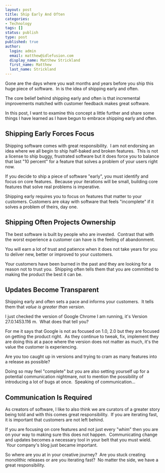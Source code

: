 ```yaml
---
layout: post
title: Ship Early And Often
categories:
- Technology
tags: []
status: publish
type: post
published: true
author:
  login: admin
  email: matthew@idlefusion.com
  display_name: Matthew Strickland
  first_name: Matthew
  last_name: Strickland
---
```

Gone are the days where you wait months and years before you ship this huge piece of software.  In is the idea of shipping early and often.

The core belief behind shipping early and often is that incremental improvements matched with customer feedback makes great software.

In this post, I want to examine this concept a little further and share some things I have learned as I have begun to embrace shipping early and often.

## Shipping Early Forces Focus

Shipping software comes with great responsibility.  I am not endorsing an idea where we all begin to ship half-baked and broken features.  This is not a license to ship buggy, frustrated software but it does force you to balance that last "10 percent" for a feature that solves a problem of your users right now.

If you decide to ship a piece of software "early", you must identify and focus on core features.  Because your iterations will be small, building core features that solve real problems is imperative.

Shipping early requires you to focus on features that matter to your customers. Customers are okay with software that feels "incomplete" if it solves a problem of theirs, day one.

## Shipping Often Projects Ownership

The best software is built by people who are invested.  Contrast that with the worst experience a customer can have is the feeling of abandonment.

You will earn a lot of trust and patience when it does not take years for you to deliver new, better or improved to your customers.

Your customers have been burned in the past and they are looking for a reason not to trust you.  Shipping often tells them that you are committed to making the product the best it can be.

## Updates Become Transparent

Shipping early and often sets a pace and informs your customers.  It tells them that <em>value is greater than version</em>.

I just checked the version of Google Chrome I am running, it's Version 27.0.1453.116 m.  What does that tell you?

For me it says that Google is not as focused on 1.0, 2.0 but they are focused on getting the product right.  As they continue to tweak, fix, implement they are doing this at a pace where the version does not matter as much, it's the value the customer is experiencing.

Are you too caught up in versions and trying to cram as many features into a release as possible?

Doing so may feel "complete" but you are also setting yourself up for a potential communication nightmare, not to mention the possibility of introducing a lot of bugs at once.  Speaking of communication...

## Communication Is Required

As creators of software, I like to also think we are curators of a greater story being told and with this comes great responsibility.  If you are iterating fast, it is important that customers are not left behind.

If you are focusing on core features and not just every "whim" then you are on your way to making sure this does not happen.  Communicating change and updates becomes a necessary tool in your belt that you must wield.  Your company's blog just became important.

So where are you at in your creative journey?  Are you stuck creating monolithic releases or are you iterating fast?  No matter the side, we have a great responsibility.
